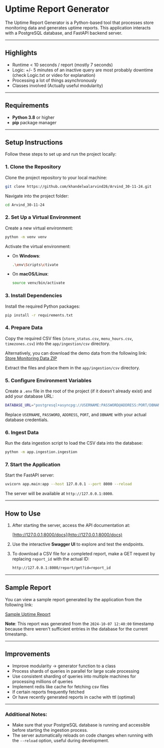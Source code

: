 
# Uptime Report Generator

The Uptime Report Generator is a Python-based tool that processes store monitoring data and generates uptime reports. This application interacts with a PostgreSQL database, and FastAPI backend server.

---

## Highlights

- Runtime < 10 seconds / report (mostly 7 seconds)
- Logic: +/- 5 minutes of an inactive query are most probably downtime (check Logic.txt or video for explanation)
- Processing a lot of things asynchronously
- Classes involved (Actually useful modularity)

---

## Requirements

- **Python 3.8** or higher
- **pip** package manager

---

## Setup Instructions

Follow these steps to set up and run the project locally:

### 1. Clone the Repository
Clone the project repository to your local machine:

```bash
git clone https://github.com/khandelwalarvind26/Arvind_30-11-24.git
```

Navigate into the project folder:

```bash
cd Arvind_30-11-24
```

### 2. Set Up a Virtual Environment
Create a new virtual environment:

```bash
python -m venv venv
```

Activate the virtual environment:

- On **Windows**:
  ```bash
  .\env\Scripts\ctivate
  ```

- On **macOS/Linux**:
  ```bash
  source venv/bin/activate
  ```

### 3. Install Dependencies
Install the required Python packages:

```bash
pip install -r requirements.txt
```

### 4. Prepare Data
Copy the required CSV files (`store_status.csv`, `menu_hours.csv`, `timezones.csv`) into the `app/ingestion/csv` directory.  

Alternatively, you can download the demo data from the following link:  
[Store Monitoring Data ZIP](https://storage.googleapis.com/hiring-problem-statements/store-monitoring-data.zip)

Extract the files and place them in the `app/ingestion/csv` directory.

### 5. Configure Environment Variables
Create a `.env` file in the root of the project (if it doesn’t already exist) and add your database URL:

```bash
DATABASE_URL="postgresql+asyncpg://USERNAME:PASSWORD@ADDRESS:PORT/DBNAME"
```

Replace `USERNAME`, `PASSWORD`, `ADDRESS`, `PORT`, and `DBNAME` with your actual database credentials.

### 6. Ingest Data
Run the data ingestion script to load the CSV data into the database:

```bash
python -m app.ingestion.ingestion
```

### 7. Start the Application
Start the FastAPI server:

```bash
uvicorn app.main:app --host 127.0.0.1 --port 8000 --reload
```

The server will be available at `http://127.0.0.1:8000`.

---

## How to Use

1. After starting the server, access the API documentation at:

   [http://127.0.0.1:8000/docs](http://127.0.0.1:8000/docs)

2. Use the interactive **Swagger UI** to explore and test the endpoints.

3. To download a CSV file for a completed report, make a GET request by replacing `report_id` with the actual ID:

   ```bash
   http://127.0.0.1:8000/report/get?id=report_id
   ```

---

## Sample Report

You can view a sample report generated by the application from the following link:

[Sample Uptime Report](https://drive.google.com/file/d/1Faocn79e8MmtELxCa9qHw-8Kfr1n9xc1/view?usp=sharing)

**Note**: This report was generated from the `2024-10-07 12:40:00` timestamp because there weren't sufficient entries in the database for the current timestamp.

---

## Improvements

- Improve modularity -> generator function to a class
- Process shards of queries in parallel for large scale processing
-   Use consistent sharding of queries into multiple machines for processing millions of queries
- Implement redis like cache for fetching csv files
-   If certain reports frequently fetched
-   Or have recently generated reports in cache with ttl (optimal)

---

### Additional Notes:
- Make sure that your PostgreSQL database is running and accessible before starting the ingestion process.
- The server automatically reloads on code changes when running with the `--reload` option, useful during development.
